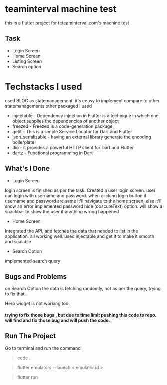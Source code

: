 # teaminterval machine test

 this is a flutter project for [teteaminterval.com](https://www.teaminterval.in/)'s machine test

## Task 
- Login Screen
- Home Screen
- Listing Screen
- Search option

# Techstacks I used

used BLOC as statemanagement. it's eeasy to implement compare to other statemanagements
other packaged i used

- injectable - Dependency injection in Flutter is a technique in which one object supplies the dependencies of another object
- freezed - Freezed is a code-generation package 
- getit - This is a simple Service Locator for Dart and Flutter
- json_serializable - having an external library generate the encoding boilerplate
- dio - it provides a powerful HTTP client for Dart and Flutter
- dartz - Functional programming in Dart



## What's I Done

- Login Screen 

login screen is finished as per the task. Created a user login screen. user can login with username and password. when clicking login button if username and password are same it'll navigate to the home screen, else it'll show an error
implemented password hide (obscureText) option.
will show a snackbar to show the user if anything wrong happened

- Home Screen 

Integrated the API, and fetches the data that needed to list in the application. all working well.
used injectable and get it to make it smooth and scalable

- Search Option  

implemented search query 

## Bugs and Problems

on Search Option the data is fetching randomly, not as per the query, trying to fix that. 

Hero widget is not working too. 

#### trying to fix those bugs , but due to time limit pushing this code to repo. will  find and fix those bug and will push the code. 

## Run The Project

Go to terminal and run the command
> code .

> flutter emulators --launch < emulator id >

> flutter run
